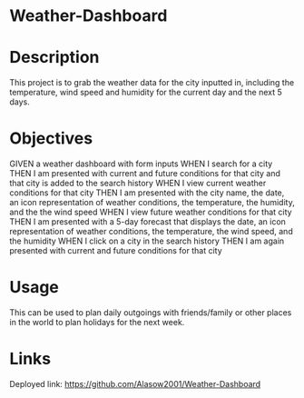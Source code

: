 # Weather-Dashboard

# Description

This project is to grab the weather data for the city inputted in, including the temperature, wind speed and humidity for the current day and the next 5 days.

# Objectives

GIVEN a weather dashboard with form inputs
WHEN I search for a city
THEN I am presented with current and future conditions for that city and that city is added to the search history
WHEN I view current weather conditions for that city
THEN I am presented with the city name, the date, an icon representation of weather conditions, the temperature, the humidity, and the the wind speed
WHEN I view future weather conditions for that city
THEN I am presented with a 5-day forecast that displays the date, an icon representation of weather conditions, the temperature, the wind speed, and the humidity
WHEN I click on a city in the search history
THEN I am again presented with current and future conditions for that city

# Usage

This can be used to plan daily outgoings with friends/family or other places in the world to plan holidays for the next week.

# Links

Deployed link: https://github.com/Alasow2001/Weather-Dashboard 